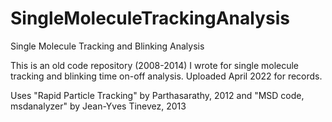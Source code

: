 # SingleMoleculeTrackingAnalysis
Single Molecule Tracking and Blinking Analysis 

This is an old code repository (2008-2014) I wrote for single molecule tracking and blinking time on-off analysis. Uploaded April 2022 for records.

Uses "Rapid Particle Tracking" by Parthasarathy, 2012  and "MSD code, msdanalyzer" by Jean-Yves Tinevez, 2013
